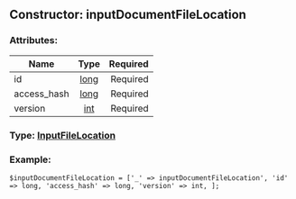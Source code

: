 ## Constructor: inputDocumentFileLocation  

### Attributes:

| Name     |    Type       | Required |
|----------|:-------------:|---------:|
|id|[long](../types/long.md) | Required|
|access\_hash|[long](../types/long.md) | Required|
|version|[int](../types/int.md) | Required|


### Type: [InputFileLocation](../types/InputFileLocation.md)

### Example:


```
$inputDocumentFileLocation = ['_' => inputDocumentFileLocation', 'id' => long, 'access_hash' => long, 'version' => int, ];
```